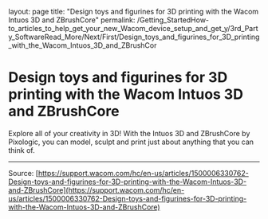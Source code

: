 layout: page
title: "Design toys and figurines for 3D printing with the Wacom Intuos 3D and ZBrushCore"
permalink: /Getting_StartedHow-to_articles_to_help_get_your_new_Wacom_device_setup_and_get_y/3rd_Party_SoftwareRead_More/Next/First/Design_toys_and_figurines_for_3D_printing_with_the_Wacom_Intuos_3D_and_ZBrushCor

# Design toys and figurines for 3D printing with the Wacom Intuos 3D and ZBrushCore

Explore all of your creativity in 3D! With the Intuos 3D and ZBrushCore by Pixologic, you can model, sculpt and print just about anything that you can think of.

---
Source: [https://support.wacom.com/hc/en-us/articles/1500006330762-Design-toys-and-figurines-for-3D-printing-with-the-Wacom-Intuos-3D-and-ZBrushCore](https://support.wacom.com/hc/en-us/articles/1500006330762-Design-toys-and-figurines-for-3D-printing-with-the-Wacom-Intuos-3D-and-ZBrushCore)

